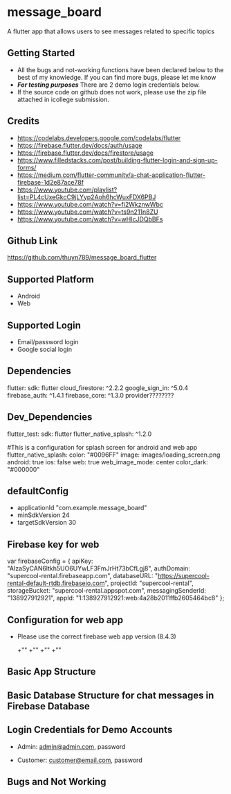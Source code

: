 # message_board

A flutter app that allows users to see messages related to specific topics

## Getting Started

- All the bugs and not-working functions have been declared below to the best of my knowledge.  If you can find more bugs, please let me know
- ***For testing purposes*** There are 2 demo login credentials below.
- If the source code on github does not work, please use the zip file attached in icollege submission.

## Credits

- https://codelabs.developers.google.com/codelabs/flutter
- https://firebase.flutter.dev/docs/auth/usage
- https://firebase.flutter.dev/docs/firestore/usage
- https://www.filledstacks.com/post/building-flutter-login-and-sign-up-forms/
- https://medium.com/flutter-community/a-chat-application-flutter-firebase-1d2e87ace78f
- https://www.youtube.com/playlist?list=PL4cUxeGkcC9jLYyp2Aoh6hcWuxFDX6PBJ
- https://www.youtube.com/watch?v=fi2WkznwWbc
- https://www.youtube.com/watch?v=ts9n211n8ZU
- https://www.youtube.com/watch?v=wHIcJDQbBFs


## Github Link

https://github.com/thuyn789/message_board_flutter


## Supported Platform

- Android
- Web


## Supported Login

- Email/password login
- Google social login


## Dependencies

flutter:
    sdk: flutter
  cloud_firestore: ^2.2.2
  google_sign_in: ^5.0.4
  firebase_auth: ^1.4.1
  firebase_core: ^1.3.0
  provider????????


## Dev_Dependencies

flutter_test:
    sdk: flutter
  flutter_native_splash: ^1.2.0

  #This is a configuration for splash screen for android and web app
flutter_native_splash:
  color: "#0096FF"
  image: images/loading_screen.png
  android: true
  ios: false
  web: true
  web_image_mode: center
  color_dark: "#000000"


## defaultConfig

- applicationId "com.example.message_board"
- minSdkVersion 24
- targetSdkVersion 30


## Firebase key for web

var firebaseConfig = {
    apiKey: "AIzaSyCAN6ltkh5UO6UYwLF3FmJrHt73bCfLgj8",
    authDomain: "supercool-rental.firebaseapp.com",
    databaseURL: "https://supercool-rental-default-rtdb.firebaseio.com",
    projectId: "supercool-rental",
    storageBucket: "supercool-rental.appspot.com",
    messagingSenderId: "138927912921",
    appId: "1:138927912921:web:4a28b2011ffb2605464bc8"
};


## Configuration for web app

- Please use the correct firebase web app version (8.4.3) 

  +"<script src="https://www.gstatic.com/firebasejs/8.4.3/firebase-app.js"></script>"
  +"<script src="https://www.gstatic.com/firebasejs/8.4.3/firebase-firestore.js"></script>"
  +"<script src="https://www.gstatic.com/firebasejs/8.4.3/firebase-auth.js"></script>"
  +"<script src="./scripts/firebase-key.js"></script>"


## Basic App Structure


## Basic Database Structure for chat messages in Firebase Database


## Login Credentials for Demo Accounts

- Admin: admin@admin.com, password

- Customer: customer@email.com, password


## Bugs and Not Working
